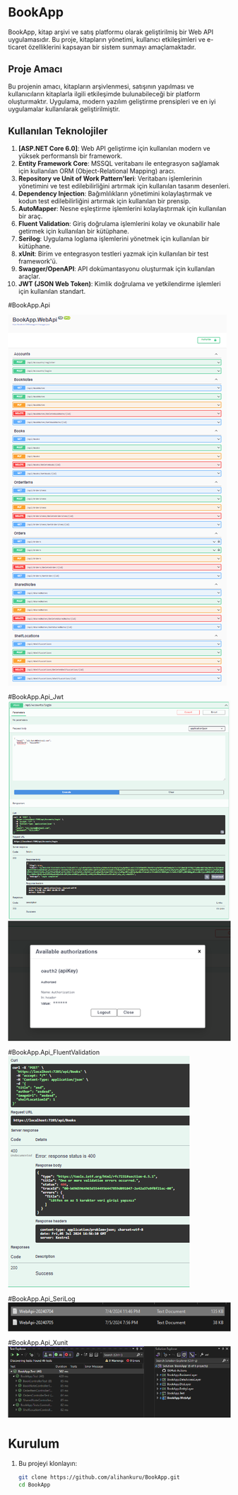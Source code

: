 # BookApp

BookApp, kitap arşivi ve satış platformu olarak geliştirilmiş bir Web API uygulamasıdır. Bu proje, kitapların yönetimi, kullanıcı etkileşimleri ve e-ticaret özelliklerini kapsayan bir sistem sunmayı amaçlamaktadır.

## Proje Amacı

Bu projenin amacı, kitapların arşivlenmesi, satışının yapılması ve kullanıcıların kitaplarla ilgili etkileşimde bulunabileceği bir platform oluşturmaktır. Uygulama, modern yazılım geliştirme prensipleri ve en iyi uygulamalar kullanılarak geliştirilmiştir.

## Kullanılan Teknolojiler

1. **[ASP.NET Core 6.0]**: Web API geliştirme için kullanılan modern ve yüksek performanslı bir framework.
2. **Entity Framework Core**: MSSQL veritabanı ile entegrasyon sağlamak için kullanılan ORM (Object-Relational Mapping) aracı.
3. **Repository ve Unit of Work Pattern'leri**: Veritabanı işlemlerinin yönetimini ve test edilebilirliğini artırmak için kullanılan tasarım desenleri.
4. **Dependency Injection**: Bağımlılıkların yönetimini kolaylaştırmak ve kodun test edilebilirliğini artırmak için kullanılan bir prensip.
5. **AutoMapper**: Nesne eşleştirme işlemlerini kolaylaştırmak için kullanılan bir araç.
6. **Fluent Validation**: Giriş doğrulama işlemlerini kolay ve okunabilir hale getirmek için kullanılan bir kütüphane.
7. **Serilog**: Uygulama loglama işlemlerini yönetmek için kullanılan bir kütüphane.
8. **xUnit**: Birim ve entegrasyon testleri yazmak için kullanılan bir test framework'ü.
9. **Swagger/OpenAPI**: API dokümantasyonu oluşturmak için kullanılan araçlar.
10. **JWT (JSON Web Token)**: Kimlik doğrulama ve yetkilendirme işlemleri için kullanılan standart.

#BookApp.Api

![BookApp.Api](https://github.com/alihankuru/BookApp/blob/master/BookApp.WebApi/Images/a1.png)

#BookApp.Api_Jwt
![BookApp.Api_Jwt](https://github.com/alihankuru/BookApp/blob/master/BookApp.WebApi/Images/a2.png)
![BookApp.Api_Jwt](https://github.com/alihankuru/BookApp/blob/master/BookApp.WebApi/Images/a3.png)

#BookApp.Api_FluentValidation
![BookApp.Api_FluentValidation](https://github.com/alihankuru/BookApp/blob/master/BookApp.WebApi/Images/a4.png)

#BookApp.Api_SeriLog
![BookApp.Api_SeriLog](https://github.com/alihankuru/BookApp/blob/master/BookApp.WebApi/Images/a5.png)

#BookApp.Api_Xunit
![BookApp.Api_Xunit](https://github.com/alihankuru/BookApp/blob/master/BookApp.WebApi/Images/a6.png)

# Kurulum

1. Bu projeyi klonlayın:
   ```bash
   git clone https://github.com/alihankuru/BookApp.git
   cd BookApp
